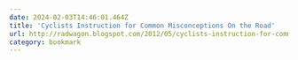 ```yaml
---
date: 2024-02-03T14:46:01.464Z
title: 'Cyclists Instruction for Common Misconceptions On the Road'
url: http://radwagon.blogspot.com/2012/05/cyclists-instruction-for-common.html
category: bookmark
---
```

